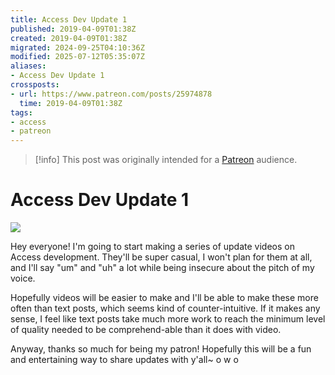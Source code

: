 ```yaml
---
title: Access Dev Update 1
published: 2019-04-09T01:38Z
created: 2019-04-09T01:38Z
migrated: 2024-09-25T04:10:36Z
modified: 2025-07-12T05:35:07Z
aliases:
- Access Dev Update 1
crossposts:
- url: https://www.patreon.com/posts/25974878
  time: 2019-04-09T01:38Z
tags:
- access
- patreon
---
```


> [!info]
> This post was originally intended for a [Patreon](../tags/patreon.md) audience.

# Access Dev Update 1

![](https://vimeo.com/573303924)

Hey everyone! I'm going to start making a series of update videos on Access development. They'll be super casual, I won't plan for them at all, and I'll say "um" and "uh" a lot while being insecure about the pitch of my voice.

Hopefully videos will be easier to make and I'll be able to make these more often than text posts, which seems kind of counter-intuitive. If it makes any sense, I feel like text posts take much more work to reach the minimum level of quality needed to be comprehend-able than it does with video.

Anyway, thanks so much for being my patron! Hopefully this will be a fun and entertaining way to share updates with y'all~ o w o
